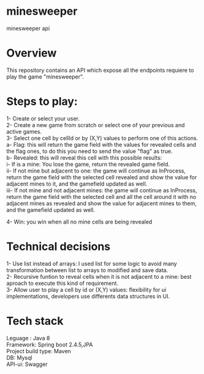 # minesweeper
minesweeper api

# Overview
This repository contains an API which expose all the endpoints requiere to play the game "minesweeper".

# Steps to play:
1- Create or select your user.<br />
2- Create a new game from scratch or select one of your previous and active games.<br />
3- Select one cell by cellId or by (X,Y) values to perform one of this actions.<br />
  a- Flag: this will return the game field with the values for revealed cells and the flag ones, to do this you need to send the value "flag" as true.<br />
  b- Revealed: this will reveal this cell with this possible results: <br />
    i- If is a mine: You lose the game, return the revealed game field.<br />
    ii- If not mine but adjacent to one: the game will continue as InProcess, return the game field with the selected cell revealed and show the value for adjacent mines to it, and the gamefield updated as well.<br />
    iii- If not mine and not adjacent mines: the game will continue as InProcess, return the game field with the selected cell and all the cell around it with no adjacent mines as  revealed  and show the value for adjacent mines to them, and the gamefield updated as well.<br />
    
4- Win: you win when all no mine cells are being revealed <br />

# Technical decisions
1- Use list instead of arrays: I used list for some logic to avoid many transformation between list to arrays to modified and save data.<br />
2- Recursive funtion to reveal cells when it is not adjacent to a mine: best aproach to execute this kind of requirement.<br />
3- Allow user to play a cell by id or (X,Y) values: flexibility for ui implementations, developers use differents data structures in UI.<br />

# Tech stack
Leguage : Java 8<br />
Framework: Spring boot 2.4.5,JPA<br /> 
Project build type: Maven<br />
DB: Mysql<br />
API-ui: Swagger<br />

